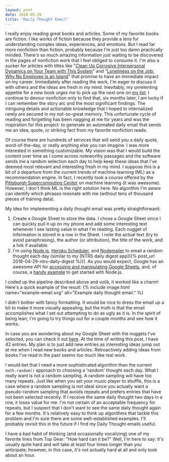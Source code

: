 ```yaml
---
layout: post
date: 2018-05-29
title: "Daily Thought Email"
---
```


<!--excerpt.start-->
I really enjoy reading great books and articles. Some of my favorite books are fiction. I like works of fiction because they provide a lens for understanding complex ideas, experiences, and emotions. But I read far more nonfiction than fiction, probably because I'm just too damn practically minded. There's so much amazing information just waiting to be discovered in the pages of nonfiction work that I feel obliged to consume it. I'm also a sucker for articles with titles like "[Clean Up Corrosive Interpersonal Dynamics on Your Team with This System](http://knowledge.wharton.upenn.edu/article/no-employee-is-an-island/)" and "[Loneliness on the Job: Why No Employee Is an Island](http://knowledge.wharton.upenn.edu/article/no-employee-is-an-island/)" that promise to have an immediate impact on my career. Immediately after reading the work, I'm eager to discuss it with others and the ideas are fresh in my mind. Inevitably, my unrelenting appetite for a new book urges me to pick up the next one on [my list](https://docs.google.com/document/d/1WqCFlBkHSSyZkaGQZbrMsKd61VgWH8heH14jTPQ9y84/edit?usp=sharing). I continue to devour nonfiction only to find that, six months later, I am lucky if I can remember the story arc and the most significant findings. The intriguing details and actionable knowledge that I hoped to internalized rarely are secured in my not-so-great memory. This unfortunate cycle of reading and forgetting has been nagging at me for years and was the inspiration for this project: to generate an automated daily email that sends me an idea, quote, or striking fact from my favorite nonfiction reads. <!--excerpt.end--> 

Of course there are hundreds of services that will send you a daily quote, word-of-the-day, or really anything else you can imagine. I was more interested in something customizable. My vision was that I would build the content over time as I come across noteworthy passages and the software sends me a random selection each day to help keep these ideas that I've deemed most relevant and interesting fresh in my mind. I suppose this is a bit of a departure from the current trends of machine learning (ML) as a recommendation engine. In fact, I recently took a course offered by the [Pittsburgh Supercomputing Center](https://www.psc.edu/) on machine learning (it was awesome). However, I don't think ML is the right solution here. No algorithm I'm aware can identify which phrases resonate with me (without tens of thousand pieces of training data).

My idea for implementing a daily thought email was pretty straightforward:
1. Create a Google Sheet to store the data. I chose a Google Sheet since I can quickly pull it up on my phone and add some interesting text whenever I see lasting value in what I'm reading. Each nugget of information is stored in a row in the Sheet. I note the actual text (try to avoid paraphrasing), the author (or attribution), the title of the work, and a link if available.
2. I'm using [Node.js](https://nodejs.org/), [Heroku Scheduler](https://devcenter.heroku.com/articles/scheduler), and [Nodemailer](https://nodemailer.com/about/) to email a random thought each day (similar to my [NTRS daily digest app]({% post_url 2018-04-29-ntrs-daily-digest %})). As you would expect, Google has an awesome API for [accessing and manipulating Google Sheets](https://developers.google.com/sheets/api/), and, of course, a [handy example](https://developers.google.com/sheets/api/quickstart/nodejs) to get started with Node.js.

I coded up the pipeline described above and voil&agrave;, it worked like a charm! Here's a quick example of the result:
{% include image.html name="example-email.svg" alt="Example daily thought email." %}
<br>

I didn't bother with fancy formatting. It would be nice to dress the email up a bit to make it more visually appealing, but the truth is that the email accomplishes what I set out attempting to do as ugly as it is. In the spirit of being lean, I'm going to try things out for a couple months and see how it works.

In case you are wondering about my Google Sheet with the nuggets I've selected, you can check it out [here](https://docs.google.com/spreadsheets/d/1ChkO9K3jsVrti0nY5NiCn0PTsKsB3-AeIThDMBnbFkA/edit?usp=sharing). At the time of writing this post, I have 42 entries. My plan is to just add new entries as interesting ideas jump out at me when I read new books and articles. Retroactively adding ideas from books I've read in the past seems too much like real work.

I would bet that I need a more sophisticated algorithm than the current `math.random()` approach to choosing a 'random' thought each day. What I really want is not a random sampling. A random sampling will have too many repeats. Just like when you set your music player to shuffle, this is a case where a random sampling is not ideal since you actually want a pseudo-random sampling that avoids repeats and prefers entries that have not been selected recently. If I receive the same daily thought two days in a row, it loses value for me. I'm not certain of an acceptable frequency for repeats, but I suspect that I don't want to see the same daily thought again for a few months. It's relatively easy to think up algorithms that tackle this problem and I'm sure there are some well-established examples. I'll probably revisit this in the future if I find my Daily Thought emails useful.

I have a bad habit of thinking (and occasionally vocalizing) one of my favorite lines from Top Gear: "How hard can it be?" Well, I'm here to say: it's usually quite hard and will take at least four times longer than you anticipate; however, in this case, it's not actually hard at all and only took about an hour.

